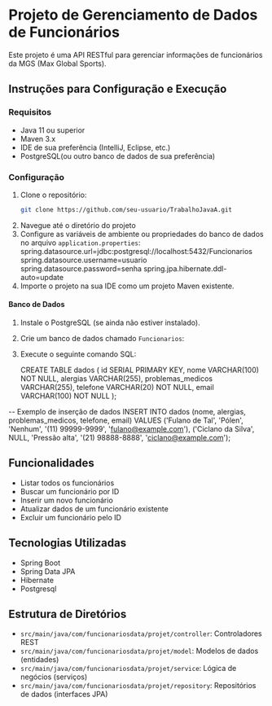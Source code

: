 # Projeto de Gerenciamento de Dados de Funcionários

Este projeto é uma API RESTful para gerenciar informações de funcionários da MGS (Max Global Sports).

## Instruções para Configuração e Execução

### Requisitos
- Java 11 ou superior
- Maven 3.x
- IDE de sua preferência (IntelliJ, Eclipse, etc.)
- PostgreSQL(ou outro banco de dados de sua preferência)

### Configuração
1. Clone o repositório:
   ```bash
   git clone https://github.com/seu-usuario/TrabalhoJavaA.git
2. Navegue até o diretório do projeto
3. Configure as variáveis de ambiente ou propriedades do banco de dados no arquivo `application.properties`:
   spring.datasource.url=jdbc:postgresql://localhost:5432/Funcionarios
   spring.datasource.username=usuario
   spring.datasource.password=senha
   spring.jpa.hibernate.ddl-auto=update
5. Importe o projeto na sua IDE como um projeto Maven existente.

#### Banco de Dados
1. Instale o PostgreSQL (se ainda não estiver instalado).
2. Crie um banco de dados chamado `Funcionarios`:
3. Execute o seguinte comando SQL:
   
     CREATE TABLE dados (
      id SERIAL PRIMARY KEY,
      nome VARCHAR(100) NOT NULL,
      alergias VARCHAR(255),
      problemas_medicos VARCHAR(255),
      telefone VARCHAR(20) NOT NULL,
      email VARCHAR(100) NOT NULL
     );
   
-- Exemplo de inserção de dados
INSERT INTO dados (nome, alergias, problemas_medicos, telefone, email)
VALUES
    ('Fulano de Tal', 'Pólen', 'Nenhum', '(11) 99999-9999', 'fulano@example.com'),
    ('Ciclano da Silva', NULL, 'Pressão alta', '(21) 98888-8888', 'ciclano@example.com');

## Funcionalidades

- Listar todos os funcionários
- Buscar um funcionário por ID
- Inserir um novo funcionário
- Atualizar dados de um funcionário existente
- Excluir um funcionário pelo ID

## Tecnologias Utilizadas

- Spring Boot
- Spring Data JPA
- Hibernate
- Postgresql

## Estrutura de Diretórios

- `src/main/java/com/funcionariosdata/projet/controller`: Controladores REST
- `src/main/java/com/funcionariosdata/projet/model`: Modelos de dados (entidades)
- `src/main/java/com/funcionariosdata/projet/service`: Lógica de negócios (serviços)
- `src/main/java/com/funcionariosdata/projet/repository`: Repositórios de dados (interfaces JPA)
